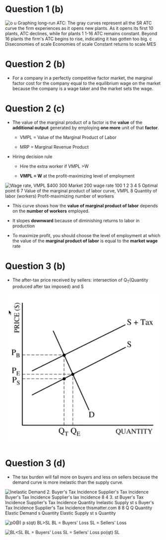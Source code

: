 # Question 1 (b)

  ![o u Graphing long-run ATC: The gray curves represent all the SR ATC
  curve the firm experiences as it opens new plants. As it opens its
  first 10 plants, ATC declines, while for plants 1 1-16 ATC remains
  constant. Beyond 16 plants the firm's ATC begins to rise, indicating
  it has gotten too big. c Diseconomies of scale Economies of scale
  Constant returns to scale MES ](./media/image282.png)

# Question 2 (b)

  -  For a company in a perfectly competitive factor market, the
     marginal factor cost for the company equal to the equilibrium wage
     on the market because the company is a wage taker and the market
     sets the wage.

# Question 2 (c)

  -  The value of the marginal product of a factor is the **value** of
     the **additional output** generated by employing **one more** unit
     of that **factor**.
    
      -  VMPL = Value of the Marginal Product of Labor
    
      -  MRP = Marginal Revenue Product

  -  Hiring decision rule
    
      -  Hire the extra worker if VMPL \>W
    
      -  **VMPL = W** at the profit-maximizing level of employment

  ![Wage rate, VMPL $400 300 Market 200 wage rate 100 1 2 3 4 5 Optimal
  point 6 7 Value of the marginal product of labor curve, VMPL 8
  Quantity of labor (workers) Profit-maximizing number of workers
  ](./media/image160.png)

  -  This curve shows how the **value of marginal product of labor**
     depends on the **number of workers** employed.

  -  It slopes **downward** because of diminishing returns to labor in
     production

  -  To maximize profit, you should choose the level of employment at
     which the value of the **marginal product of labor** is equal to
     the **market wage** rate

# Question 3 (b)

  -  The after-tax price received by sellers: intersection of
     Q<sub>T</sub>(Quantity produced after tax imposed) and S

  ![QTQE S+Tax QUANTITY ](./media/image283.png)

# Question 3 (d)

  -  The tax burden will fall more on buyers and less on sellers
     because the demand curve is more inelastic than the supply curve.

  ![Inelastic Demand 2. Buyer's Tax Incidence Supplier's Tax Incidence
  Buyer's Tax Incidence Supplier's lax Incidence 8 4 3. st Buyer's Tax
  Incidence Supplier's Tax Incidence Quantity Inelastic Supply st s
  Buyer's Tax Incidence Supplier's Tax Incidence thismatter.com 8 8 Q Q
  Quantity Elastic Demand s Quantity Elastic Supply st s Quantity
  ](./media/image244.png)
  
  ![p0@) p s(qt) BL\>SL BL = Buyers' Loss SL = Sellers' Loss
  ](./media/image284.png)
  
  ![BL<SL BL = Buyers' Loss SL = Sellers' Loss po(qt) SL
  ](./media/image285.png)